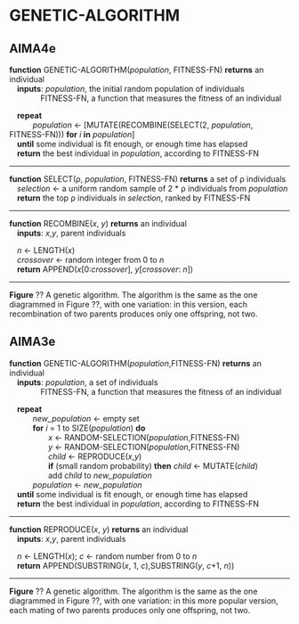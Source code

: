 # GENETIC-ALGORITHM

## AIMA4e

__function__ GENETIC-ALGORITHM(_population_, FITNESS\-FN) __returns__ an individual  
&emsp;__inputs__: _population_, the initial random population of individuals  
&emsp;&emsp;&emsp;&emsp;FITNESS\-FN, a function that measures the fitness of an individual  

&emsp;__repeat__  
&emsp;&emsp;&emsp;_population_ &larr; [MUTATE(RECOMBINE(SELECT(2, _population_, FITNESS\-FN))) __for__ _i_ __in__ _population_]  
&emsp;__until__ some individual is fit enough, or enough time has elapsed  
&emsp;__return__ the best individual in _population_, according to FITNESS\-FN  

---
__function__ SELECT(ρ, _population_, FITNESS\-FN) __returns__ a set of ρ individuals  
&emsp;_selection_ &larr; a uniform random sample of 2 * ρ individuals from _population_  
&emsp;__return__ the top ρ individuals in _selection_, ranked by FITNESS\-FN  

---
__function__ RECOMBINE(_x_, _y_) __returns__ an individual  
&emsp;__inputs__: _x_,_y_, parent individuals  
  
&emsp;_n_ &larr; LENGTH(_x_)  
&emsp;_crossover_ &larr; random integer from 0 to _n_  
&emsp;__return__ APPEND(_x_\[0:_crossover_\], _y_\[_crossover_: _n_\])  

---
__Figure__ ?? A genetic algorithm. The algorithm is the same as the one diagrammed in Figure ??, with one variation: in this  version, each recombination of two parents produces only one offspring, not two.

## AIMA3e
__function__ GENETIC-ALGORITHM(_population_,FITNESS\-FN) __returns__ an individual  
&emsp;__inputs__: _population_, a set of individuals  
&emsp;&emsp;&emsp;&emsp;FITNESS\-FN, a function that measures the fitness of an individual  

&emsp;__repeat__  
&emsp;&emsp;&emsp;_new\_population_ &larr; empty set  
&emsp;&emsp;&emsp;__for__ _i_ = 1 to SIZE(_population_) __do__  
&emsp;&emsp;&emsp;&emsp;&emsp;_x_ &larr; RANDOM-SELECTION(_population_,FITNESS\-FN)  
&emsp;&emsp;&emsp;&emsp;&emsp;_y_ &larr; RANDOM-SELECTION(_population_,FITNESS\-FN)  
&emsp;&emsp;&emsp;&emsp;&emsp;_child_ &larr; REPRODUCE(_x_,_y_)  
&emsp;&emsp;&emsp;&emsp;&emsp;__if__ (small random probability) __then__ _child_ &larr; MUTATE(_child_)  
&emsp;&emsp;&emsp;&emsp;&emsp;add _child_ to _new\_population_  
&emsp;&emsp;&emsp;_population_ &larr; _new\_population_  
&emsp;__until__ some individual is fit enough, or enough time has elapsed  
&emsp;__return__ the best individual in _population_, according to FITNESS\-FN  

---
__function__ REPRODUCE(_x_, _y_) __returns__ an individual  
&emsp;__inputs__: _x_,_y_, parent individuals  

&emsp;_n_ &larr; LENGTH(_x_); _c_ &larr; random number from 0 to _n_  
&emsp;__return__ APPEND(SUBSTRING(_x_, 1, _c_),SUBSTRING(_y_, _c_+1, _n_))  

---
__Figure__ ?? A genetic algorithm. The algorithm is the same as the one diagrammed in Figure ??, with one variation: in this more popular version, each mating of two parents produces only one offspring, not two.
